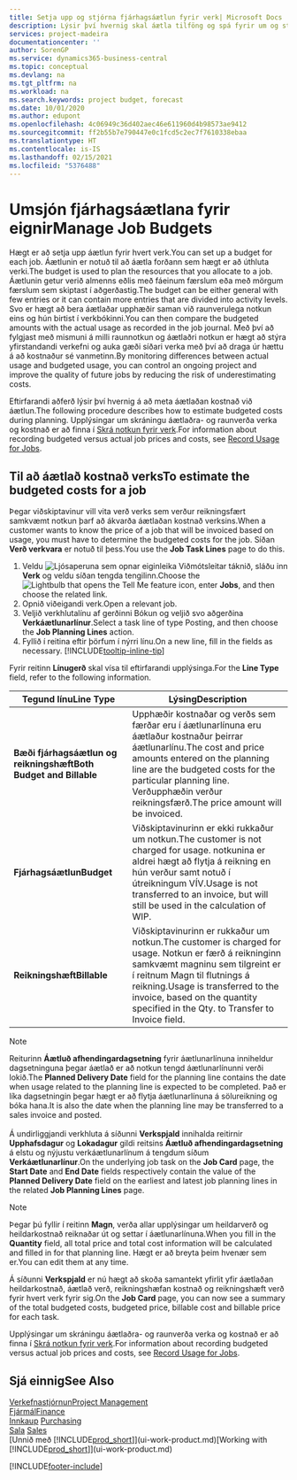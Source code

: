 ```yaml
---
title: Setja upp og stjórna fjárhagsáætlun fyrir verk| Microsoft Docs
description: Lýsir því hvernig skal áætla tilföng og spá fyrir um og stjórna kostnaði verks með því að setja upp fjárhagsáætlun fyrir hvert verk.
services: project-madeira
documentationcenter: ''
author: SorenGP
ms.service: dynamics365-business-central
ms.topic: conceptual
ms.devlang: na
ms.tgt_pltfrm: na
ms.workload: na
ms.search.keywords: project budget, forecast
ms.date: 10/01/2020
ms.author: edupont
ms.openlocfilehash: 4c06949c36d402aec46e611960d4b98573ae9412
ms.sourcegitcommit: ff2b55b7e790447e0c1fcd5c2ec7f7610338ebaa
ms.translationtype: HT
ms.contentlocale: is-IS
ms.lasthandoff: 02/15/2021
ms.locfileid: "5376488"
---
```

# <a name="manage-job-budgets"></a><span data-ttu-id="b95eb-103">Umsjón fjárhagsáætlana fyrir eignir</span><span class="sxs-lookup"><span data-stu-id="b95eb-103">Manage Job Budgets</span></span>
<span data-ttu-id="b95eb-104">Hægt er að setja upp áætlun fyrir hvert verk.</span><span class="sxs-lookup"><span data-stu-id="b95eb-104">You can set up a budget for each job.</span></span> <span data-ttu-id="b95eb-105">Áætlunin er notuð til að áætla forðann sem hægt er að úthluta verki.</span><span class="sxs-lookup"><span data-stu-id="b95eb-105">The budget is used to plan the resources that you allocate to a job.</span></span> <span data-ttu-id="b95eb-106">Áætlunin getur verið almenns eðlis með fáeinum færslum eða með mörgum færslum sem skiptast í aðgerðastig.</span><span class="sxs-lookup"><span data-stu-id="b95eb-106">The budget can be either general with few entries or it can contain more entries that are divided into activity levels.</span></span> <span data-ttu-id="b95eb-107">Svo er hægt að bera áætlaðar upphæðir saman við raunverulega notkun eins og hún birtist í verkbókinni.</span><span class="sxs-lookup"><span data-stu-id="b95eb-107">You can then compare the budgeted amounts with the actual usage as recorded in the job journal.</span></span> <span data-ttu-id="b95eb-108">Með því að fylgjast með mismuni á milli raunnotkun og áætlaðri notkun er hægt að stýra yfirstandandi verkefni og auka gæði síðari verka með því að draga úr hættu á að kostnaður sé vanmetinn.</span><span class="sxs-lookup"><span data-stu-id="b95eb-108">By monitoring differences between actual usage and budgeted usage, you can control an ongoing project and improve the quality of future jobs by reducing the risk of underestimating costs.</span></span>

<span data-ttu-id="b95eb-109">Eftirfarandi aðferð lýsir því hvernig á að meta áætlaðan kostnað við áætlun.</span><span class="sxs-lookup"><span data-stu-id="b95eb-109">The following procedure describes how to estimate budgeted costs during planning.</span></span> <span data-ttu-id="b95eb-110">Upplýsingar um skráningu áætlaðra- og raunverða verka og kostnað er að finna í [Skrá notkun fyrir verk](projects-how-record-job-usage.md).</span><span class="sxs-lookup"><span data-stu-id="b95eb-110">For information about recording budgeted versus actual job prices and costs, see [Record Usage for Jobs](projects-how-record-job-usage.md).</span></span>  

## <a name="to-estimate-the-budgeted-costs-for-a-job"></a><a name="JobBudgetCosts"></a> <span data-ttu-id="b95eb-111">Til að áætlað kostnað verks</span><span class="sxs-lookup"><span data-stu-id="b95eb-111">To estimate the budgeted costs for a job</span></span>
<span data-ttu-id="b95eb-112">Þegar viðskiptavinur vill vita verð verks sem verður reikningsfært samkvæmt notkun þarf að ákvarða áætlaðan kostnað verksins.</span><span class="sxs-lookup"><span data-stu-id="b95eb-112">When a customer wants to know the price of a job that will be invoiced based on usage, you must have to determine the budgeted costs for the job.</span></span> <span data-ttu-id="b95eb-113">Síðan **Verð verkvara** er notuð til þess.</span><span class="sxs-lookup"><span data-stu-id="b95eb-113">You use the **Job Task Lines** page to do this.</span></span>

1. <span data-ttu-id="b95eb-114">Veldu ![Ljósaperuna sem opnar eiginleika Viðmótsleitar](media/ui-search/search_small.png "Segðu mér hvað þú vilt gera") táknið, sláðu inn **Verk** og veldu síðan tengda tengilinn.</span><span class="sxs-lookup"><span data-stu-id="b95eb-114">Choose the ![Lightbulb that opens the Tell Me feature](media/ui-search/search_small.png "Tell me what you want to do") icon, enter **Jobs**, and then choose the related link.</span></span>  
2. <span data-ttu-id="b95eb-115">Opnið viðeigandi verk.</span><span class="sxs-lookup"><span data-stu-id="b95eb-115">Open a relevant job.</span></span>
3. <span data-ttu-id="b95eb-116">Veljið verkhlutalínu af gerðinni Bókun og veljið svo aðgerðina **Verkáætlunarlínur**.</span><span class="sxs-lookup"><span data-stu-id="b95eb-116">Select a task line of type Posting, and then choose the **Job Planning Lines** action.</span></span>
4. <span data-ttu-id="b95eb-117">Fyllið í reitina eftir þörfum í nýrri línu.</span><span class="sxs-lookup"><span data-stu-id="b95eb-117">On a new line, fill in the fields as necessary.</span></span> [!INCLUDE[tooltip-inline-tip](includes/tooltip-inline-tip_md.md)]   

<span data-ttu-id="b95eb-118">Fyrir reitinn **Línugerð** skal vísa til eftirfarandi upplýsinga.</span><span class="sxs-lookup"><span data-stu-id="b95eb-118">For the **Line Type** field, refer to the following information.</span></span>  

| <span data-ttu-id="b95eb-119">Tegund línu</span><span class="sxs-lookup"><span data-stu-id="b95eb-119">Line Type</span></span> | <span data-ttu-id="b95eb-120">Lýsing</span><span class="sxs-lookup"><span data-stu-id="b95eb-120">Description</span></span> |
| --- | --- |
| <span data-ttu-id="b95eb-121">**Bæði fjárhagsáætlun og reikningshæft**</span><span class="sxs-lookup"><span data-stu-id="b95eb-121">**Both Budget and Billable**</span></span> |<span data-ttu-id="b95eb-122">Upphæðir kostnaðar og verðs sem færðar eru í áætlunarlínuna eru áætlaður kostnaður þeirrar áætlunarlínu.</span><span class="sxs-lookup"><span data-stu-id="b95eb-122">The cost and price amounts entered on the planning line are the budgeted costs for the particular planning line.</span></span> <span data-ttu-id="b95eb-123">Verðupphæðin verður reikningsfærð.</span><span class="sxs-lookup"><span data-stu-id="b95eb-123">The price amount will be invoiced.</span></span> |
| <span data-ttu-id="b95eb-124">**Fjárhagsáætlun**</span><span class="sxs-lookup"><span data-stu-id="b95eb-124">**Budget**</span></span> |<span data-ttu-id="b95eb-125">Viðskiptavinurinn er ekki rukkaður um notkun.</span><span class="sxs-lookup"><span data-stu-id="b95eb-125">The customer is not charged for usage.</span></span> <span data-ttu-id="b95eb-126">notkunina er aldrei hægt að flytja á reikning en hún verður samt notuð í útreikningum VÍV.</span><span class="sxs-lookup"><span data-stu-id="b95eb-126">Usage is not transferred to an invoice, but will still be used in the calculation of WIP.</span></span> |
| <span data-ttu-id="b95eb-127">**Reikningshæft**</span><span class="sxs-lookup"><span data-stu-id="b95eb-127">**Billable**</span></span> |<span data-ttu-id="b95eb-128">Viðskiptavinurinn er rukkaður um notkun.</span><span class="sxs-lookup"><span data-stu-id="b95eb-128">The customer is charged for usage.</span></span> <span data-ttu-id="b95eb-129">Notkun er færð á reikninginn samkvæmt magninu sem tilgreint er í reitnum Magn til flutnings á reikning.</span><span class="sxs-lookup"><span data-stu-id="b95eb-129">Usage is transferred to the invoice, based on the quantity specified in the Qty. to Transfer to Invoice field.</span></span> |

> [!NOTE]  
> <span data-ttu-id="b95eb-130">Reiturinn **Áætluð afhendingardagsetning** fyrir áætlunarlínuna inniheldur dagsetninguna þegar áætlað er að notkun tengd áætlunarlínunni verði lokið.</span><span class="sxs-lookup"><span data-stu-id="b95eb-130">The **Planned Delivery Date** field for the planning line contains the date when usage related to the planning line is expected to be completed.</span></span> <span data-ttu-id="b95eb-131">Það er líka dagsetningin þegar hægt er að flytja áætlunarlínuna á sölureikning og bóka hana.</span><span class="sxs-lookup"><span data-stu-id="b95eb-131">It is also the date when the planning line may be transferred to a sales invoice and posted.</span></span> <br /><br /> <span data-ttu-id="b95eb-132">Á undirliggjandi verkhluta á síðunni **Verkspjald** innihalda reitirnir **Upphafsdagur** og **Lokadagur** gildi reitsins **Áætluð afhendingardagsetning** á elstu og nýjustu verkáætlunarlínum á tengdum síðum **Verkáætlunarlínur**.</span><span class="sxs-lookup"><span data-stu-id="b95eb-132">On the underlying job task on the **Job Card** page, the **Start Date** and **End Date** fields respectively contain the value of the **Planned Delivery Date** field on the earliest and latest job planning lines in the related **Job Planning Lines** page.</span></span>

> [!NOTE]  
>   <span data-ttu-id="b95eb-133">Þegar þú fyllir í reitinn **Magn**, verða allar upplýsingar um heildarverð og heildarkostnað reiknaðar út og settar í áætlunarlínuna.</span><span class="sxs-lookup"><span data-stu-id="b95eb-133">When you fill in the **Quantity** field, all total price and total cost information will be calculated and filled in for that planning line.</span></span> <span data-ttu-id="b95eb-134">Hægt er að breyta þeim hvenær sem er.</span><span class="sxs-lookup"><span data-stu-id="b95eb-134">You can edit them at any time.</span></span>

<span data-ttu-id="b95eb-135">Á síðunni **Verkspjald** er nú hægt að skoða samantekt yfirlit yfir áætlaðan heildarkostnað, áætlað verð, reikningshæfan kostnað og reikningshæft verð fyrir hvert verk fyrir sig.</span><span class="sxs-lookup"><span data-stu-id="b95eb-135">On the **Job Card** page, you can now see a summary of the total budgeted costs, budgeted price, billable cost and billable price for each task.</span></span>

<span data-ttu-id="b95eb-136">Upplýsingar um skráningu áætlaðra- og raunverða verka og kostnað er að finna í [Skrá notkun fyrir verk](projects-how-record-job-usage.md).</span><span class="sxs-lookup"><span data-stu-id="b95eb-136">For information about recording budgeted versus actual job prices and costs, see [Record Usage for Jobs](projects-how-record-job-usage.md).</span></span>

## <a name="see-also"></a><span data-ttu-id="b95eb-137">Sjá einnig</span><span class="sxs-lookup"><span data-stu-id="b95eb-137">See Also</span></span>
[<span data-ttu-id="b95eb-138">Verkefnastjórnun</span><span class="sxs-lookup"><span data-stu-id="b95eb-138">Project Management</span></span>](projects-manage-projects.md)  
[<span data-ttu-id="b95eb-139">Fjármál</span><span class="sxs-lookup"><span data-stu-id="b95eb-139">Finance</span></span>](finance.md)  
<span data-ttu-id="b95eb-140">[Innkaup](purchasing-manage-purchasing.md)       </span><span class="sxs-lookup"><span data-stu-id="b95eb-140">[Purchasing](purchasing-manage-purchasing.md)       </span></span>  
<span data-ttu-id="b95eb-141">[Sala](sales-manage-sales.md)    </span><span class="sxs-lookup"><span data-stu-id="b95eb-141">[Sales](sales-manage-sales.md)    </span></span>  
<span data-ttu-id="b95eb-142">[Unnið með [!INCLUDE[prod_short](includes/prod_short.md)]](ui-work-product.md)</span><span class="sxs-lookup"><span data-stu-id="b95eb-142">[Working with [!INCLUDE[prod_short](includes/prod_short.md)]](ui-work-product.md)</span></span>  


[!INCLUDE[footer-include](includes/footer-banner.md)]